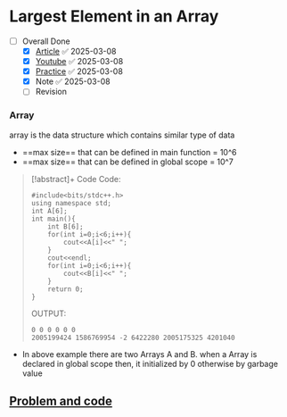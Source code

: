 # Largest Element  in an Array

- [ ] Overall Done
  - [x] [Article](https://takeuforward.org/data-structure/find-the-largest-element-in-an-array/) ✅ 2025-03-08
  - [x] [Youtube](https://youtu.be/37E9ckMDdTk) ✅ 2025-03-08
  - [x] [Practice](https://bit.ly/3Pld280) ✅ 2025-03-08
  - [x] Note ✅ 2025-03-08
  - [ ] Revision

### Array 
array is the data structure which contains similar type of data

- ==max size== that can be defined in main function  = 10^6
- ==max size== that can be defined in global scope  = 10^7

> [!abstract]+ Code
> Code:
>```
> #include<bits/stdc++.h>
> using namespace std;
> int A[6];
> int main(){
>     int B[6];
>     for(int i=0;i<6;i++){
>         cout<<A[i]<<" ";
>     }
>     cout<<endl;
>     for(int i=0;i<6;i++){
>         cout<<B[i]<<" ";
>     }
>     return 0;
> }
> ```
> OUTPUT:
> ```OUTPUT:
> 0 0 0 0 0 0 
> 2005199424 1586769954 -2 6422280 2005175325 4201040
> ```

- In above example there are two Arrays A and B. when a Array is declared in global scope then, it initialized by 0 otherwise by garbage value
## [Problem and code](https://takeuforward.org/data-structure/find-the-largest-element-in-an-array/)
